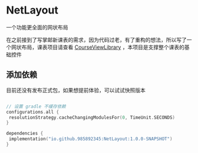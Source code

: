 # NetLayout
 一个功能更全面的网状布局

在之前接到了写掌邮新课表的需求，因为代码过老，有了重构的想法，所以写了一个网状布局，课表项目请查看
 [CourseViewLibrary](https://github.com/985892345/CourseViewLibrary) ，本项目是支撑整个课表的基础控件

## 添加依赖
目前还没有发布正式包，如果想提前体验，可以试试快照版本
````kotlin

// 设置 gradle 不缓存依赖
configurations.all {
 resolutionStrategy.cacheChangingModulesFor(0, TimeUnit.SECONDS)
}

dependencies {
 implementation("io.github.985892345:NetLayout:1.0.0-SNAPSHOT")
}
````